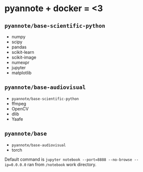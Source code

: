 # pyannote + docker = <3

## `pyannote/base-scientific-python`

 + numpy
 + scipy
 + pandas
 + scikit-learn
 + scikit-image
 + numexpr
 + jupyter
 + matplotlib


## `pyannote/base-audiovisual`

 + `pyannote/base-scientific-python`
 + ffmpeg
 + OpenCV
 + dlib
 + Yaafe

## `pyannote/base`

 + `pyannote/base-audiovisual`
 + torch

Default command is `jupyter notebook --port=8888 --no-browse --ip=0.0.0.0` ran from `/notebook` work directory.
